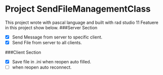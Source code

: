 # Project SendFileManagementClass

This project wrote with pascal language and built with rad studio 11
Featuere in this project show below.
###Server Section
- [x] Send Message from server to specific client.
- [x] Send File from server to all clients.

###Client Section
- [x] Save file in .ini when reopen auto filled.
- [ ] when reopen auto reconnect. 
